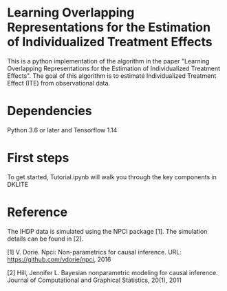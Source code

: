 # Learning Overlapping Representations for the Estimation of Individualized Treatment Effects

This is a python implementation of the algorithm in the paper "Learning Overlapping Representations for the Estimation of Individualized Treatment Effects". The goal of this algorithm is to estimate Individualized Treatment Effect (ITE) from observational data.

# Dependencies
Python 3.6 or later and Tensorflow 1.14

# First steps
To get started, Tutorial.ipynb will walk you through the key components in DKLITE

# Reference
The IHDP data is simulated using the NPCI package [1]. The simulation details can be found in [2].


[1] V. Dorie. Npci: Non-parametrics for causal inference. URL: https://github.com/vdorie/npci, 2016

[2] Hill, Jennifer L. Bayesian nonparametric modeling for causal inference. Journal of Computational and Graphical Statistics,
20(1), 2011
